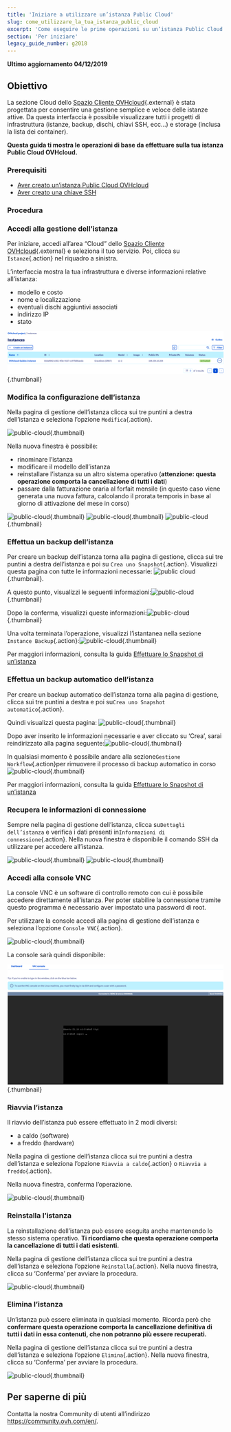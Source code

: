 ```yaml
---
title: 'Iniziare a utilizzare un’istanza Public Cloud'
slug: come_utilizzare_la_tua_istanza_public_cloud
excerpt: 'Come eseguire le prime operazioni su un’istanza Public Cloud OVH'
section: 'Per iniziare'
legacy_guide_number: g2018
---
```


**Ultimo aggiornamento 04/12/2019**

## Obiettivo

La sezione Cloud dello [Spazio Cliente OVHcloud](https://www.ovh.com/auth/?action=gotomanager){.external} è stata progettata per consentire una gestione semplice e veloce delle istanze attive.  Da questa interfaccia è possibile visualizzare tutti i progetti di infrastruttura (istanze, backup, dischi, chiavi SSH, ecc…) e storage (inclusa la lista dei container).

**Questa guida ti mostra le operazioni di base da effettuare sulla tua istanza Public Cloud OVHcloud.**

### Prerequisiti

- [Aver creato un’istanza Public Cloud OVHcloud](../crea_unistanza_dallo_spazio_cliente_ovh/)
- [Aver creato una chiave SSH](../creare-chiave-ssh/)

### Procedura

### Accedi alla gestione dell’istanza

Per iniziare, accedi all’area “Cloud” dello [Spazio Cliente OVHcloud](https://www.ovh.com/auth/?action=gotomanager){.external} e seleziona il tuo servizio. Poi, clicca su `Istanze`{.action} nel riquadro a sinistra.

L’interfaccia mostra la tua infrastruttura e diverse informazioni relative all’istanza:

- modello e costo
- nome e localizzazione
- eventuali dischi aggiuntivi associati
- indirizzo IP
- stato

![public-cloud](images/compute.png){.thumbnail}

### Modifica la configurazione dell’istanza

Nella pagina di gestione dell’istanza clicca sui tre puntini a destra dell’istanza e seleziona l’opzione `Modifica`{.action}.

![public-cloud](images/edit.png){.thumbnail}

Nella nuova finestra è possibile:

- rinominare l’istanza 
- modificare il modello dell’istanza 
- reinstallare l’istanza su un altro sistema operativo (**attenzione: questa operazione comporta la cancellazione di tutti i dati**)
- passare dalla fatturazione oraria al forfait mensile (in questo caso viene generata una nuova fattura, calcolando il prorata temporis in base al giorno di attivazione del mese in corso)

![public-cloud](images/edit1.png){.thumbnail}
![public-cloud](images/edit2.png){.thumbnail}
![public-cloud](images/edit3.png){.thumbnail}

### Effettua un backup dell’istanza

Per creare un backup dell’istanza torna alla pagina di gestione,  clicca sui tre puntini a destra dell’istanza e poi su `Crea uno Snapshot`{.action}. Visualizzi questa pagina con tutte le informazioni necessarie: ![public cloud](images/backup.png){.thumbnail}.

A questo punto, visualizzi le seguenti informazioni:![public-cloud](images/backup1.png){.thumbnail}

Dopo la conferma, visualizzi queste informazioni:![public-cloud](images/backup2.png){.thumbnail}

Una volta terminata l’operazione, visualizzi l’istantanea nella sezione `Instance Backup`{.action}:![public-cloud](images/backup3.png){.thumbnail}

Per maggiori informazioni, consulta la guida [Effettuare lo Snapshot di un’istanza](../effettuare-snapshot-di-un-istanza/)

### Effettua un backup automatico dell’istanza

Per creare un backup automatico dell’istanza torna alla pagina di gestione, clicca sui tre puntini a destra e poi su`Crea uno Snapshot automatico`{.action}.

Quindi visualizzi questa pagina: ![public-cloud](images/backupauto1.png){.thumbnail}

Dopo aver inserito le informazioni necessarie e aver cliccato su ‘Crea’, sarai reindirizzato alla pagina seguente:![public-cloud](images/backupauto2.png){.thumbnail}

In qualsiasi momento è possibile andare alla sezione`Gestione Workflow`{.action}per rimuovere il processo di backup automatico in corso![public-cloud](images/backupautodelete.png){.thumbnail}

Per maggiori informazioni, consulta la guida [Effettuare lo Snapshot di un’istanza](../effettuare-snapshot-di-un-istanza/)

### Recupera le informazioni di connessione

Sempre nella pagina di gestione dell’istanza, clicca su`Dettagli dell’istanza` e verifica i dati presenti in`Informazioni di connessione`{.action}. Nella nuova finestra è disponibile il comando SSH da utilizzare per accedere all’istanza.

![public-cloud](images/instancedetails1.png){.thumbnail}
![public-cloud](images/instancedetails.png){.thumbnail}

### Accedi alla console VNC

La console VNC è un software di controllo remoto con cui è possibile accedere direttamente all’istanza.  Per poter stabilire la connessione tramite questo programma è necessario aver impostato una password di root.

Per utilizzare la console accedi alla pagina di gestione dell’istanza e seleziona l’opzione `Console VNC`{.action}.

![public-cloud](images/vnc.png){.thumbnail}

La console sarà quindi disponibile:

![public-cloud](images/vnc1.png){.thumbnail}

### Riavvia l’istanza

Il riavvio dell’istanza può essere effettuato in 2 modi diversi:

- a caldo (software)
- a freddo (hardware)

Nella pagina di gestione dell’istanza clicca sui tre puntini a destra dell’istanza e seleziona l’opzione `Riavvia a caldo`{.action} o `Riavvia a freddo`{.action}.

Nella nuova finestra, conferma l’operazione.

![public-cloud](images/reboot.png){.thumbnail}

### Reinstalla l’istanza

La reinstallazione dell’istanza può essere eseguita anche mantenendo lo stesso sistema operativo. **Ti ricordiamo che questa operazione comporta la cancellazione di tutti i dati esistenti.**

Nella pagina di gestione dell’istanza clicca sui tre puntini a destra dell’istanza e seleziona l’opzione `Reinstalla`{.action}. Nella nuova finestra, clicca su ‘Conferma’ per avviare la procedura.

![public-cloud](images/reinstall.png){.thumbnail}

### Elimina l’istanza

Un’istanza può essere eliminata in qualsiasi momento. Ricorda però che **confermare questa operazione comporta la cancellazione definitiva di tutti i dati in essa contenuti, che non potranno più essere recuperati.**

Nella pagina di gestione dell’istanza clicca sui tre puntini a destra dell’istanza e seleziona l’opzione `Elimina`{.action}. Nella nuova finestra, clicca su ‘Conferma’ per avviare la procedura. 

![public-cloud](images/delete.png){.thumbnail}

## Per saperne di più 

Contatta la nostra Community di utenti all’indirizzo <https://community.ovh.com/en/>.
